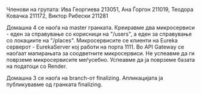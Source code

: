 Членови на групата: Ива Георгиева 213051, Ана Ѓоргон 211019, Теодора Ковачка 211172, Виктор Рибески 211281

Домашна 4 се наоѓа на master гранката. Креиравме два микросервиси - еден за справување со корисници на "/users", 
а еден за справување со локациите на "/places".
Микросервисите се клиенти на Eureka серверот - EurekaServer кој работи на порта 1111.
Во API Gateway се наоѓаат мапирањата за соодветните микросервиси. 
Не успеавме да ги поврземе микросервисите меѓусебно.
Успеавме да ја поврземе базата на податоци со Render.

Домашна 3 се наоѓа на branch-от finalizing. Апликацијата ја публикувавме од гранката finalizing.
